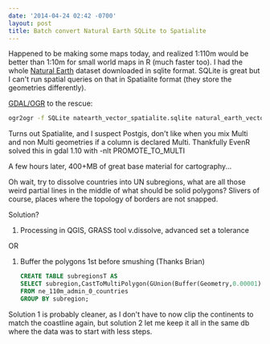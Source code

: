 ```yaml
---
date: '2014-04-24 02:42 -0700'
layout: post
title: Batch convert Natural Earth SQLite to Spatialite
---
```


Happened to be making some maps today, and realized 1:110m would be
better than 1:10m for small world maps in R (much faster too). I had the
whole
[Natural Earth](http://www.naturalearthdata.com/) dataset downloaded in sqlite format. SQLite is great but I
can't run spatial queries on that in Spatialite format (they store the
geometries differently).

[GDAL/OGR](https://gdal.org/ogr) to the rescue:

```bash
ogr2ogr -f SQLite natearth_vector_spatialite.sqlite natural_earth_vector.sqlite -skip-failures -nlt PROMOTE_TO_MULTI -dsco SPATIALITE=YES
```

Turns out Spatialite, and I suspect Postgis, don't like when you mix
Multi and non Multi geometries if a column is declared Multi. Thankfully
EvenR solved this in gdal 1.10 with -nlt PROMOTE\_TO\_MULTI

A few hours later, 400+MB of great base material for cartography...

Oh wait, try to dissolve countries into UN subregions, what are all
those weird partial lines in the middle of what should be solid
polygons? Slivers of course, places where the topology of borders are
not snapped.

Solution?

1.  Processing in QGIS, GRASS tool v.dissolve, advanced set a tolerance

OR

1.  Buffer the polygons 1st before smushing (Thanks Brian)

    ```sql
    CREATE TABLE subregionsT AS
    SELECT subregion,CastToMultiPolygon(GUnion(Buffer(Geometry,0.00001))) as geometry
    FROM ne_110m_admin_0_countries
    GROUP BY subregion;
    ```

Solution 1 is probably cleaner, as I don't have to now clip the
continents to match the coastline again, but solution 2 let me keep it
all in the same db where the data was to start with less steps.
